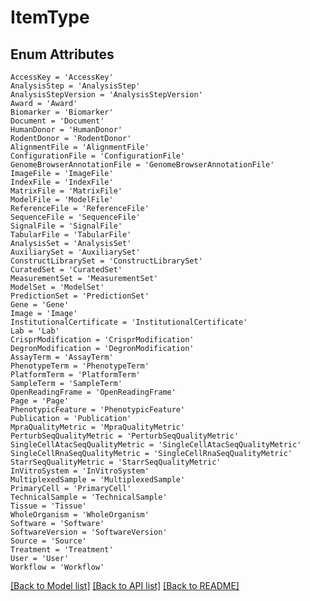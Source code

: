 # ItemType


## Enum Attributes
    AccessKey = 'AccessKey'
    AnalysisStep = 'AnalysisStep'
    AnalysisStepVersion = 'AnalysisStepVersion'
    Award = 'Award'
    Biomarker = 'Biomarker'
    Document = 'Document'
    HumanDonor = 'HumanDonor'
    RodentDonor = 'RodentDonor'
    AlignmentFile = 'AlignmentFile'
    ConfigurationFile = 'ConfigurationFile'
    GenomeBrowserAnnotationFile = 'GenomeBrowserAnnotationFile'
    ImageFile = 'ImageFile'
    IndexFile = 'IndexFile'
    MatrixFile = 'MatrixFile'
    ModelFile = 'ModelFile'
    ReferenceFile = 'ReferenceFile'
    SequenceFile = 'SequenceFile'
    SignalFile = 'SignalFile'
    TabularFile = 'TabularFile'
    AnalysisSet = 'AnalysisSet'
    AuxiliarySet = 'AuxiliarySet'
    ConstructLibrarySet = 'ConstructLibrarySet'
    CuratedSet = 'CuratedSet'
    MeasurementSet = 'MeasurementSet'
    ModelSet = 'ModelSet'
    PredictionSet = 'PredictionSet'
    Gene = 'Gene'
    Image = 'Image'
    InstitutionalCertificate = 'InstitutionalCertificate'
    Lab = 'Lab'
    CrisprModification = 'CrisprModification'
    DegronModification = 'DegronModification'
    AssayTerm = 'AssayTerm'
    PhenotypeTerm = 'PhenotypeTerm'
    PlatformTerm = 'PlatformTerm'
    SampleTerm = 'SampleTerm'
    OpenReadingFrame = 'OpenReadingFrame'
    Page = 'Page'
    PhenotypicFeature = 'PhenotypicFeature'
    Publication = 'Publication'
    MpraQualityMetric = 'MpraQualityMetric'
    PerturbSeqQualityMetric = 'PerturbSeqQualityMetric'
    SingleCellAtacSeqQualityMetric = 'SingleCellAtacSeqQualityMetric'
    SingleCellRnaSeqQualityMetric = 'SingleCellRnaSeqQualityMetric'
    StarrSeqQualityMetric = 'StarrSeqQualityMetric'
    InVitroSystem = 'InVitroSystem'
    MultiplexedSample = 'MultiplexedSample'
    PrimaryCell = 'PrimaryCell'
    TechnicalSample = 'TechnicalSample'
    Tissue = 'Tissue'
    WholeOrganism = 'WholeOrganism'
    Software = 'Software'
    SoftwareVersion = 'SoftwareVersion'
    Source = 'Source'
    Treatment = 'Treatment'
    User = 'User'
    Workflow = 'Workflow'
[[Back to Model list]](../README.md#documentation-for-models) [[Back to API list]](../README.md#documentation-for-api-endpoints) [[Back to README]](../README.md)


